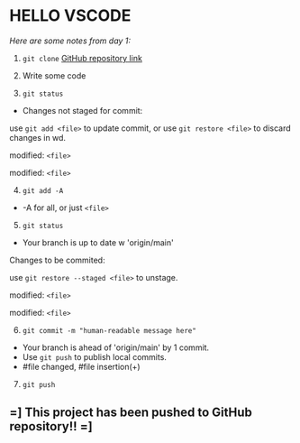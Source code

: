 # HELLO VSCODE
*Here are some notes from day 1:*

1. `git clone` [GitHub repository link](https://github.com/ryanflitcroft/LAB-o1b-markdown-notes)

2. Write some code

3. `git status`
- Changes not staged for commit: 

use `git add <file>` to update commit, or
use `git restore <file>` to discard changes in wd.

modified: `<file>`

modified: `<file>`

4. `git add -A`

- -A for all, or just `<file>` 

5. `git status`
- Your branch is up to date w 'origin/main'

Changes to be commited:


use `git restore --staged <file>` to unstage.

modified: `<file>`

modified: `<file>`

6. `git commit -m "human-readable message here"`
- Your branch is ahead of 'origin/main' by 1 commit.
- Use `git push` to publish local commits.
- #file changed, #file insertion(+)

7. `git push`


## =] This project has been pushed to GitHub repository!! =]




